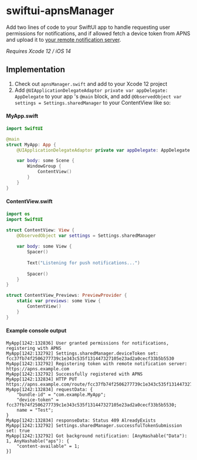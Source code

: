 # swiftui-apnsManager
Add two lines of code to your SwiftUI app to handle requesting user permissions for notifications, and if allowed fetch a device token from APNS and upload it to [your remote notification server](https://github.com/magnolialogic/python-apns_server).

*Requires Xcode 12 / iOS 14*

## Implementation

1. Check out `apnsManager.swift` and add to your Xcode 12 project
2. Add `@UIApplicationDelegateAdaptor private var appDelegate: AppDelegate` to your app
's `@main` block, and add `@ObservedObject var settings = Settings.sharedManager` to your ContentView like so:

#### MyApp.swift
```swift
import SwiftUI

@main
struct MyApp: App {
	@UIApplicationDelegateAdaptor private var appDelegate: AppDelegate

	var body: some Scene {
		WindowGroup {
			ContentView()
		}
	}
}
```

#### ContentView.swift
```swift
import os
import SwiftUI

struct ContentView: View {
	@ObservedObject var settings = Settings.sharedManager
	
	var body: some View {
		Spacer()
		
		Text("Listening for push notifications...")
		
		Spacer()
    }
}

struct ContentView_Previews: PreviewProvider {
    static var previews: some View {
		ContentView()
    }
}
```

#### Example console output
```
MyApp[1242:132836] User granted permissions for notifications, registering with APNS
MyApp[1242:132792] Settings.sharedManager.deviceToken set: fcc37fb74f2506277739c1e343c535f131447327105e23ad2a0cecf33b5b5530
MyApp[1242:132792] Registering token with remote notification server: https://apns.example.com
MyApp[1242:132792] Successfully registered with APNS
MyApp[1242:132834] HTTP PUT https://apns.example.com/route/fcc37fb74f2506277739c1e343c535f131447327105e23ad2a0cecf33b5b5530
MyApp[1242:132834] requestData: {
    "bundle-id" = "com.example.MyApp";
    "device-token" = fcc37fb74f2506277739c1e343c535f131447327105e23ad2a0cecf33b5b5530;
    name = "Test";
}
MyApp[1242:132834] responseData: Status 409 AlreadyExists
MyApp[1242:132792] Settings.sharedManager.successfulTokenSubmission set: true
MyApp[1242:132792] Got background notification: [AnyHashable("Data"): 1, AnyHashable("aps"): {
    "content-available" = 1;
}]
```

